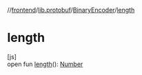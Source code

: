 //[frontend](../../../index.md)/[lib.protobuf](../index.md)/[BinaryEncoder](index.md)/[length](length.md)

# length

[js]\
open fun [length](length.md)(): [Number](https://kotlinlang.org/api/latest/jvm/stdlib/kotlin/-number/index.html)
